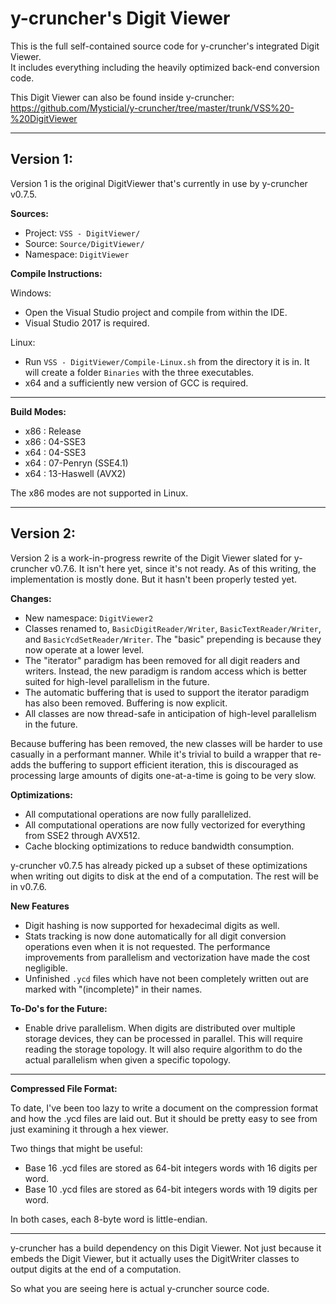 y-cruncher's Digit Viewer
===========

This is the full self-contained source code for y-cruncher's integrated Digit Viewer.<br>
It includes everything including the heavily optimized back-end conversion code.

This Digit Viewer can also be found inside y-cruncher: https://github.com/Mysticial/y-cruncher/tree/master/trunk/VSS%20-%20DigitViewer

-----

## Version 1:

Version 1 is the original DigitViewer that's currently in use by y-cruncher v0.7.5.

**Sources:**

 - Project: `VSS - DigitViewer/`
 - Source: `Source/DigitViewer/`
 - Namespace: `DigitViewer`


**Compile Instructions:**

Windows:
 - Open the Visual Studio project and compile from within the IDE.
 - Visual Studio 2017 is required.

Linux:
 - Run `VSS - DigitViewer/Compile-Linux.sh` from the directory it is in. It will create a folder `Binaries` with the three executables.
 - x64 and a sufficiently new version of GCC is required.

-----

**Build Modes:**

 - x86 : Release
 - x86 : 04-SSE3
 - x64 : 04-SSE3
 - x64 : 07-Penryn (SSE4.1)
 - x64 : 13-Haswell (AVX2)

The x86 modes are not supported in Linux.

-----

## Version 2:

Version 2 is a work-in-progress rewrite of the Digit Viewer slated for y-cruncher v0.7.6. It isn't here yet, since it's not ready. As of this writing, the implementation is mostly done. But it hasn't been properly tested yet.

**Changes:**

 - New namespace: `DigitViewer2`
 - Classes renamed to, `BasicDigitReader/Writer`, `BasicTextReader/Writer`, and `BasicYcdSetReader/Writer`. The "basic" prepending is because they now operate at a lower level.
 - The "iterator" paradigm has been removed for all digit readers and writers. Instead, the new paradigm is random access which is better suited for high-level parallelism in the future.
 - The automatic buffering that is used to support the iterator paradigm has also been removed. Buffering is now explicit.
 - All classes are now thread-safe in anticipation of high-level parallelism in the future.


Because buffering has been removed, the new classes will be harder to use casually in a performant manner. While it's trivial to build a wrapper that re-adds the buffering to support efficient iteration, this is discouraged as processing large amounts of digits one-at-a-time is going to be very slow.


**Optimizations:**

 - All computational operations are now fully parallelized.
 - All computational operations are now fully vectorized for everything from SSE2 through AVX512.
 - Cache blocking optimizations to reduce bandwidth consumption.

y-cruncher v0.7.5 has already picked up a subset of these optimizations when writing out digits to disk at the end of a computation. The rest will be in v0.7.6.


**New Features**

 - Digit hashing is now supported for hexadecimal digits as well.
 - Stats tracking is now done automatically for all digit conversion operations even when it is not requested. The performance improvements from parallelism and vectorization have made the cost negligible.
 - Unfinished `.ycd` files which have not been completely written out are marked with "(incomplete)" in their names.


**To-Do's for the Future:**
 - Enable drive parallelism. When digits are distributed over multiple storage devices, they can be processed in parallel. This will require reading the storage topology. It will also require algorithm to do the actual parallelism when given a specific topology.


-----

**Compressed File Format:**

To date, I've been too lazy to write a document on the compression format and how the .ycd files are laid out.
But it should be pretty easy to see from just examining it through a hex viewer.

Two things that might be useful:
 - Base 16 .ycd files are stored as 64-bit integers words with 16 digits per word.
 - Base 10 .ycd files are stored as 64-bit integers words with 19 digits per word.

In both cases, each 8-byte word is little-endian.

-----

y-cruncher has a build dependency on this Digit Viewer.
Not just because it embeds the Digit Viewer, but it actually uses the DigitWriter classes to output digits at the end of a computation.

So what you are seeing here is actual y-cruncher source code.
